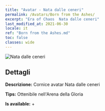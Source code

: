 ```yaml
---
title: "Avatar - Nata dalle ceneri"
permalink: /Avatars/Born from the Ashes/
excerpt: "Era of Chaos  Nata dalle ceneri"
last_modified_at: 2021-06-30
locale: it
ref: "Born from the Ashes.md"
toc: false
classes: wide
---
```

 ![Nata dalle ceneri](/images/a/avatarFrame_76.png)

## Dettagli

 **Descrizione:** Cornice avatar Nata dalle ceneri 

 **Tips:** Ottenibile nell'Arena della Gloria 

 **Is available:**  + 

